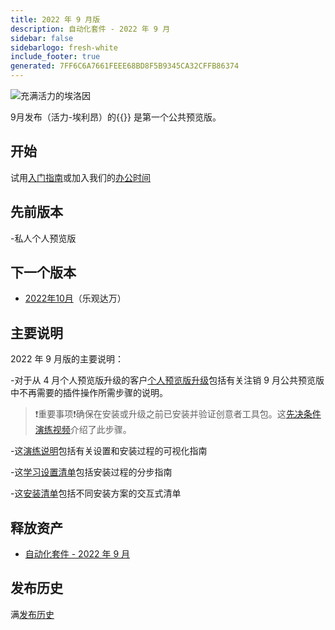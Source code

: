 ```yaml
---
title: 2022 年 9 月版
description: 自动化套件 - 2022 年 9 月
sidebar: false
sidebarlogo: fresh-white
include_footer: true
generated: 7FF6C6A7661FEEE68BD8F5B9345CA32CFFB86374
---
```


![充满活力的埃洛因](/images/vibrant-elion.png)

9月发布（活力-埃利昂）的{{<product-name>}} 是第一个公共预览版。

## 开始

试用[入门指南](/zh-hans/get-started)或加入我们的[办公时间](/zh-hans/office-hours)

## 先前版本

-私人个人预览版

## 下一个版本

- [2022年10月](/zh-hans/releases/october-2022)（乐观达万）

## 主要说明

2022 年 9 月版的主要说明：

-对于从 4 月个人预览版升级的客户[个人预览版升级](https://github.com/microsoft/powercat-automation-kit/blob/main/docs/private-preview-upgrade.md)包括有关注销 9 月公共预览版中不再需要的插件操作所需步骤的说明。

>❗重要事项❗确保在安装或升级之前已安装并验证创意者工具包。这[先决条件演练视频](https://github.com/microsoft/powercat-automation-kit/blob/main/docs/walkthrough.md)介绍了此步骤。

-这[演练说明](https://github.com/microsoft/powercat-automation-kit/blob/main/docs/walkthrough.md)包括有关设置和安装过程的可视化指南

-这[学习设置清单](https://learn.microsoft.com/power-automate/guidance/automation-kit/setup/setup-checklist)包括安装过程的分步指南

-这[安装清单](/zh-hans/get-started/install-checklist)包括不同安装方案的交互式清单

## 释放资产

- [自动化套件 - 2022 年 9 月](https://github.com/microsoft/powercat-automation-kit/releases/tag/AutomationKit-September2022)

## 发布历史

满[发布历史](/zh-hans/releases)
